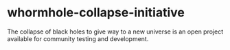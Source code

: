 # whormhole-collapse-initiative
The collapse of black holes to give way to a new universe is an open project available for community testing and development.
